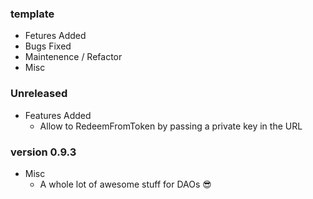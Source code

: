 ### template
  - Fetures Added
  - Bugs Fixed
  - Maintenence / Refactor
  - Misc

### Unreleased
  - Features Added
    - Allow to RedeemFromToken by passing a private key in the URL

### version 0.9.3
  - Misc
    - A whole lot of awesome stuff for DAOs 😎
